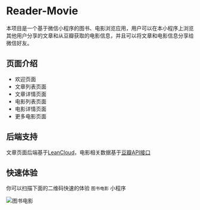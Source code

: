 # Reader-Movie

本项目是一个基于微信小程序的图书、电影浏览应用，用户可以在本小程序上浏览其他用户分享的文章和从豆瓣获取的电影信息，并且可以将文章和电影信息分享给微信好友。

## 页面介绍

- 欢迎页面
- 文章列表页面
- 文章详情页面
- 电影列表页面
- 电影详情页面
- 更多电影页面

## 后端支持

文章页面后端基于[LeanCloud](https://leancloud.cn/)，电影相关数据基于[豆瓣API接口](https://developers.douban.com/wiki/?title=guide)

## 快速体验

你可以扫描下面的二维码快速的体验 `图书电影` 小程序

![图书电影](http://ow4hqwlyg.bkt.clouddn.com/gh_70879667d99e_860.jpg)

